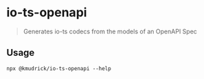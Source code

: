 # io-ts-openapi

> Generates io-ts codecs from the models of an OpenAPI Spec

## Usage

```
npx @kmudrick/io-ts-openapi --help
```
